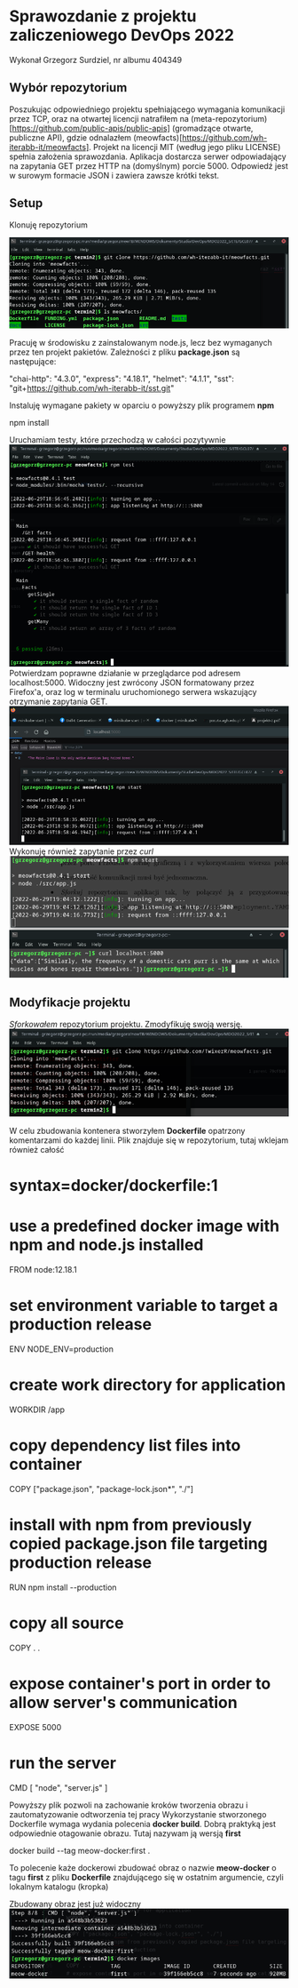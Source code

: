 # Sprawozdanie z projektu zaliczeniowego DevOps 2022

Wykonał Grzegorz Surdziel, nr albumu 404349

## Wybór repozytorium

Poszukując odpowiedniego projektu spełniającego wymagania komunikacji przez TCP, oraz na otwartej licencji natrafiłem na (meta-repozytorium)[https://github.com/public-apis/public-apis] (gromadzące otwarte, publiczne API), gdzie odnalazłem (meowfacts)[https://github.com/wh-iterabb-it/meowfacts].
Projekt na licencji MIT (według jego pliku LICENSE) spełnia założenia sprawozdania.
Aplikacja dostarcza serwer odpowiadający na zapytania GET przez HTTP na (domyślnym) porcie 5000. Odpowiedź jest w surowym formacie JSON i zawiera zawsze krótki tekst.


## Setup

Klonuję repozytorium

![clone.png](screenshots/clone.png)

Pracuję w środowisku z zainstalowanym node.js, lecz bez wymaganych przez ten projekt pakietów. Zależności z pliku **package.json** są następujące:

  "chai-http": "4.3.0",
  "express": "4.18.1",
  "helmet": "4.1.1",
  "sst": "git+https://github.com/wh-iterabb-it/sst.git"

Instaluję wymagane pakiety w oparciu o powyższy plik programem **npm**

  npm install

Uruchamiam testy, które przechodzą w całości pozytywnie
![tests.png](screenshots/tests.png)
Potwierdzam poprawne działanie w przeglądarce pod adresem localhost:5000. Widoczny jest zwrócony JSON formatowany przez Firefox'a, oraz log w terminalu uruchomionego serwera wskazujący otrzymanie zapytania GET.
![start.png](screenshots/start.png)
Wykonuję również zapytanie przez *curl*
![curl.png](screenshots/curl.png)

## Modyfikacje projektu

*Sforkowałem* repozytorium projektu. Zmodyfikuję swoją wersję.
![fork.png](screenshots/fork.png)

W celu zbudowania kontenera stworzyłem **Dockerfile** opatrzony komentarzami do każdej linii. Plik znajduje się w repozytorium, tutaj wklejam również całość

  # syntax=docker/dockerfile:1

  # use a predefined docker image with npm and node.js installed
  FROM node:12.18.1
  # set environment variable to target a production release
  ENV NODE_ENV=production
  # create work directory for application
  WORKDIR /app
  # copy dependency list files into container
  COPY ["package.json", "package-lock.json*", "./"]
  # install with npm from previously copied package.json file targeting production release
  RUN npm install --production
  # copy all source
  COPY . .
  # expose container's port in order to allow server's communication
  EXPOSE 5000
  # run the server
  CMD [ "node", "server.js" ]

Powyższy plik pozwoli na zachowanie kroków tworzenia obrazu i zautomatyzowanie odtworzenia tej pracy
Wykorzystanie stworzonego Dockerfile wymaga wydania polecenia **docker build**. Dobrą praktyką jest odpowiednie otagowanie obrazu. Tutaj nazywam ją wersją **first**

  docker build --tag meow-docker:first .

To polecenie każe dockerowi zbudować obraz o nazwie **meow-docker** o tagu **first** z pliku **Dockerfile** znajdującego się w ostatnim argumencie, czyli lokalnym katalogu (kropka)

Zbudowany obraz jest już widoczny
![built.png](screenshots/built.png)
